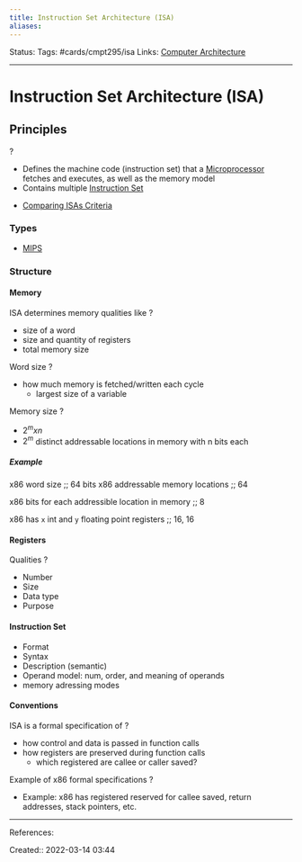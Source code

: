 ```yaml
---
title: Instruction Set Architecture (ISA)
aliases:
---
```

Status:
Tags: #cards/cmpt295/isa 
Links: [Computer Architecture](out/computer-architecture.md)
___

# Instruction Set Architecture (ISA)

## Principles
?
- Defines the machine code (instruction set) that a [Microprocessor](out/microprocessor.md) fetches and executes, as well as the memory model
- Contains multiple [Instruction Set](out/instruction-set.md)
<!--SR:!2022-03-22,1,130-->

- [Comparing ISAs Criteria](out/comparing-isas-criteria.md)

### Types
- [MIPS](out/mips.md)

### Structure

#### Memory
ISA determines memory qualities like
?
- size of a word
- size and quantity of registers
- total memory size
<!--SR:!2022-03-22,1,130-->

Word size
?
- how much memory is fetched/written each cycle
	- largest size of a variable
<!--SR:!2022-03-22,1,130-->

Memory size
?
- $2^m x n$
- $2^m$ distinct addressable locations in memory with n bits each
<!--SR:!2022-03-22,1,130-->

##### Example
x86 word size ;; 64 bits
x86 addressable memory locations ;; 64
<!--SR:!2022-03-22,1,130-->
x86 bits for each addressible location in memory ;; 8
<!--SR:!2022-03-22,1,130-->
x86 has `x` int and `y` floating point registers ;; 16, 16
<!--SR:!2022-03-22,1,130-->

#### Registers
Qualities
?
- Number
- Size
- Data type
- Purpose
<!--SR:!2022-03-22,1,130-->

#### Instruction Set
- Format
- Syntax
- Description (semantic)
- Operand model: num, order, and meaning of operands
- memory adressing modes

#### Conventions
ISA is a formal specification of
?
- how control and data is passed in function calls
- how registers are preserved during function calls
	- which registered are callee or caller saved?
<!--SR:!2022-03-22,1,130-->

Example of x86 formal specifications
?
- Example: x86 has registered reserved for callee saved, return addresses, stack pointers, etc.
___
References:
<!--SR:!2022-03-22,1,130-->

Created:: 2022-03-14 03:44